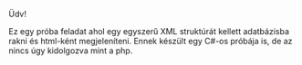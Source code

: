 Üdv!

Ez egy próba feladat ahol egy egyszerű XML struktúrát kellett adatbázisba rakni és html-ként megjeleníteni.
Ennek készült egy C#-os próbája is, de az nincs úgy kidolgozva mint a php.
